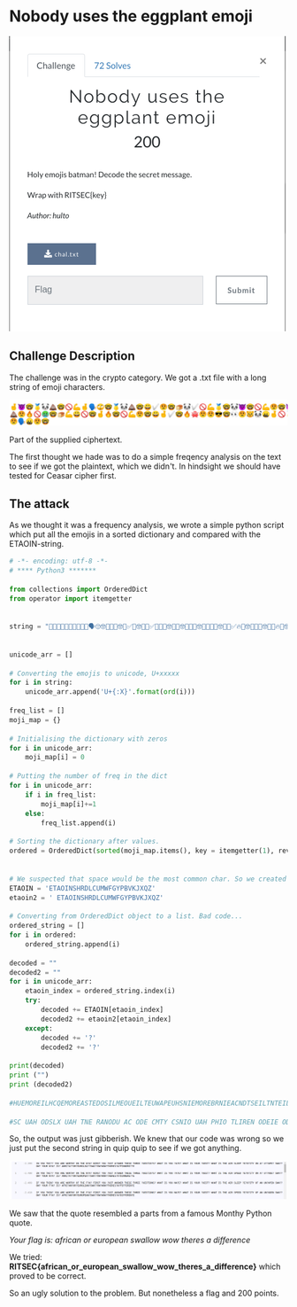 # Nobody uses the eggplant emoji

![alt text](images/description.png)

## Challenge Description

The challenge was in the crypto category. We got a .txt file with a long string of emoji characters.

![alt text](images/emojis.png) 

Part of the supplied ciphertext. 

The first thought we hade was to do a simple freqency analysis on the text to see if we got the plaintext, which we didn't. In hindsight we should have tested for Ceasar cipher first.

## The attack
As we thought it was a frequency analysis, we wrote a simple python script which put all the emojis in a sorted dictionary and compared with the ETAOIN-string.

``` python
# -*- encoding: utf-8 -*-
# **** Python3 *******

from collections import OrderedDict
from operator import itemgetter


string = "🤞👿🤓🥇🐼💩🤓🚫💪🤞🗣🙄🤓🥇🐼💩🤓😀✅😟🤓🍞🐼✅🚫💪🥇🤓🐼👿🤓🚫💪😟🤓👿😾😀😯🤓👿🤞✅🔥🚫🤓🥇🐼💩🤓👻💩🔥🚫🤓😀🗣🔥🍞😟✅🤓🚫💪😟🔥😟🤓🚫💪✅😟😟🤓💔💩😟🔥🚫🤞🐼🗣🔥😭🤓🍞💪😀🚫🤓🤞🔥🤓🥇🐼💩🤓🗣😀👻😟🤢🤓🍞💪😀🚫🤓🤞🔥🤓🥇🐼💩✅🤓💔💩😟🔥🚫🤢🤓🍞💪😀🚫🤓🤞🔥🤓🚫💪😟🤓😀🤞✅🤓🔥🐙😟😟😎🤓👀😟😾🐼🤬🤞🚫🥇🤓🐼👿🤓😀🗣🤓💩🗣😾😀😎😟🗣🤓🔥🍞😀😾😾🐼🍞😭🤓🥇🐼💩✅🤓👿😾😀😯🤓🤞🔥🤡🤓😀👿✅🤞🤬😀🗣_🐼✅_😟💩✅🐼🐙😟😀🗣_🔥🍞😀😾😾🐼🍞_🍞🐼🍞_🚫💪😟✅😟🔥_😀_😎🤞👿👿😟✅😟🗣🤬😟🤓"


unicode_arr = []

# Converting the emojis to unicode, U+xxxxx
for i in string:
    unicode_arr.append('U+{:X}'.format(ord(i)))

freq_list = []
moji_map = {}

# Initialising the dictionary with zeros
for i in unicode_arr:
    moji_map[i] = 0

# Putting the number of freq in the dict 
for i in unicode_arr:
    if i in freq_list:
        moji_map[i]+=1
    else:
        freq_list.append(i)

# Sorting the dictionary after values.
ordered = OrderedDict(sorted(moji_map.items(), key = itemgetter(1), reverse = True))


# We suspected that space would be the most common char. So we created two strings
ETAOIN = 'ETAOINSHRDLCUMWFGYPBVKJXQZ'
etaoin2 = ' ETAOINSHRDLCUMWFGYPBVKJXQZ'

# Converting from OrderedDict object to a list. Bad code...
ordered_string = []
for i in ordered:
    ordered_string.append(i)

decoded = ""
decoded2 = ""
for i in unicode_arr:
    etaoin_index = ordered_string.index(i)
    try:
        decoded += ETAOIN[etaoin_index]
        decoded2 += etaoin2[etaoin_index]
    except:
        decoded += '?'
        decoded2 += '?'

print(decoded)
print ("")
print (decoded2)

#HUEMOREILHCQEMOREASTEDOSILMEOUEILTEUWAPEUHSNIEMOREBRNIEACNDTSEILTNTEILSTTEVRTNIHOCNKEDLAIEHNEMORECABTJEDLAIEHNEMORSEVRTNIJEDLAIEHNEILTEAHSENXTTGEZTWOYHIMEOUEACERCWAGTCENDAWWODKEMORSEUWAPEHN?EAUSHYACFOSFTRSOXTACFNDAWWODFDODFILTSTNFAFGHUUTSTCYTE

#SC UAH ODSLX UAH TNE RANODU AC ODE CMTY CSNIO UAH PHIO TLIREN ODEIE ODNEE BHEIOSALIV RDTO SI UAH LTPEK RDTO SI UAHN BHEIOK RDTO SI ODE TSN IJEEF QEMAGSOU AC TL HLMTFEL IRTMMARV UAHN CMTY SI? TCNSGTLWANWEHNAJETLWIRTMMARWRARWODENEIWTWFSCCENELGE 
```

So, the output was just gibberish. We knew that our code was wrong so we just put the second string in quip quip to see if we got anything.

![alt text](images/quip_quip.png)

We saw that the quote resembled a parts from a famous Monthy Python quote. 

*Your flag is: african or european swallow wow theres a difference*

We tried: **RITSEC{african_or_european_swallow_wow_theres_a_difference}** which proved to be correct.

So an ugly solution to the problem. But nonetheless a flag and 200 points.